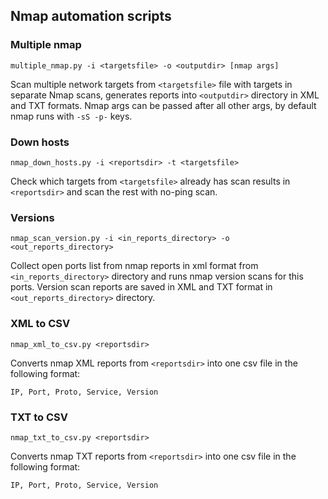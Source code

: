 ## Nmap automation scripts

### Multiple nmap

```
multiple_nmap.py -i <targetsfile> -o <outputdir> [nmap args]
```

Scan multiple network targets from `<targetsfile>` file with targets in separate Nmap scans, generates reports into `<outputdir>` directory in XML and TXT formats.
Nmap args can be passed after all other args, by default nmap runs with `-sS -p-` keys.

### Down hosts

```
nmap_down_hosts.py -i <reportsdir> -t <targetsfile>
```

Check which targets from `<targetsfile>` already has scan results in `<reportsdir>` and scan the rest with no-ping scan.

### Versions

```
nmap_scan_version.py -i <in_reports_directory> -o <out_reports_directory>
```

Collect open ports list from nmap reports in xml format from `<in_reports_directory>` directory and runs nmap version scans for this ports.
Version scan reports are saved in XML and TXT format in `<out_reports_directory>` directory.

### XML to CSV

```
nmap_xml_to_csv.py <reportsdir>
```

Converts nmap XML reports from `<reportsdir>` into one csv file in the following format:

```
IP, Port, Proto, Service, Version
```

### TXT to CSV

```
nmap_txt_to_csv.py <reportsdir>
```

Converts nmap TXT reports from `<reportsdir>` into one csv file in the following format:

```
IP, Port, Proto, Service, Version
```
